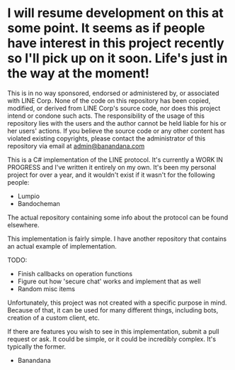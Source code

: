 # I will resume development on this at some point. It seems as if people have interest in this project recently so I'll pick up on it soon. Life's just in the way at the moment!

This is in no way sponsored, endorsed or administered by, or associated with LINE Corp.
None of the code on this repository has been copied, modified, or derived from LINE Corp's source code, nor does this project intend or condone such acts. The responsibility of the usage of this repository lies with the users and the author cannot be held liable for his or her users' actions. If you believe the source code or any other content has violated existing copyrights, please contact the administrator of this repository via email at admin@banandana.com

This is a C# implementation of the LINE protocol. It's currently a WORK IN PROGRESS and I've written it entirely on my own. It's been my personal project for over a year, and it wouldn't exist if it wasn't for the following people:

 - Lumpio
 - Bandocheman

The actual repository containing some info about the protocol can be found elsewhere.

This implementation is fairly simple. I have another repository that contains an actual example of implementation.

TODO:
 - Finish callbacks on operation functions
 - Figure out how 'secure chat' works and implement that as well
 - Random misc items


Unfortunately, this project was not created with a specific purpose in mind. Because of that, it can be used for many different things, including bots, creation of a custom client, etc.

If there are features you wish to see in this implementation, submit a pull request or ask. It could be simple, or it could be incredibly complex. It's typically the former.

- Banandana
